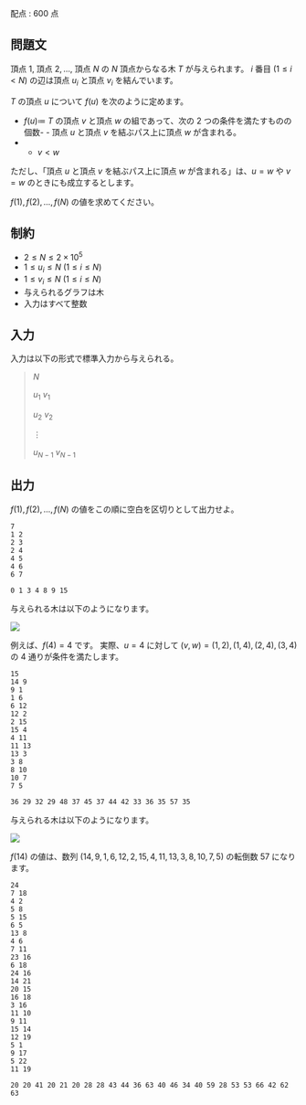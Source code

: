 配点 : $600$ 点

## 問題文

頂点 $1,$ 頂点 $2,\ldots,$ 頂点 $N$ の $N$ 頂点からなる木 $T$ が与えられます。
$i$ 番目 $(1\leq i\lt N)$ の辺は頂点 $u _ i$ と頂点 $v _ i$ を結んでいます。

$T$ の頂点 $u$ について $f(u)$ を次のように定めます。

- $f(u)\coloneqq$ $T$ の頂点 $v$ と頂点 $w$ の組であって、次の $2$ つの条件を満たすものの個数-   - 頂点 $u$ と頂点 $v$ を結ぶパス上に頂点 $w$ が含まれる。
-   - $v\lt w$

ただし、「頂点 $u$ と頂点 $v$ を結ぶパス上に頂点 $w$ が含まれる」は、$u=w$ や $v=w$ のときにも成立するとします。

$f(1),f(2),\ldots,f(N)$ の値を求めてください。

## 制約

- $2\leq N\leq2\times10 ^ 5$
- $1\leq u _ i\leq N\ (1\leq i\leq N)$
- $1\leq v _ i\leq N\ (1\leq i\leq N)$
- 与えられるグラフは木
- 入力はすべて整数

## 入力

入力は以下の形式で標準入力から与えられる。

> $N$
> 
> $u _ 1$ $v _ 1$
> 
> $u _ 2$ $v _ 2$
> 
> $\vdots$
> 
> $u _ {N-1}$ $v _ {N-1}$

## 出力

$f(1),f(2),\ldots,f(N)$ の値をこの順に空白を区切りとして出力せよ。

```input1
7
1 2
2 3
2 4
4 5
4 6
6 7
```

```output1
0 1 3 4 8 9 15
```

与えられる木は以下のようになります。

![](https://img.atcoder.jp/abc337/f02c6287abee93272dda64faf9499a81.png)

例えば、$f(4)=4$ です。
実際、$u=4$ に対して $(v,w)=(1,2),(1,4),(2,4),(3,4)$ の $4$ 通りが条件を満たします。

```input2
15
14 9
9 1
1 6
6 12
12 2
2 15
15 4
4 11
11 13
13 3
3 8
8 10
10 7
7 5
```

```output2
36 29 32 29 48 37 45 37 44 42 33 36 35 57 35
```

与えられる木は以下のようになります。

![](https://img.atcoder.jp/abc337/e59ed095480b6f8ec4ecfc212f14e635.png)

$f(14)$ の値は、数列 $(14,9,1,6,12,2,15,4,11,13,3,8,10,7,5)$ の転倒数 $57$ になります。

```input3
24
7 18
4 2
5 8
5 15
6 5
13 8
4 6
7 11
23 16
6 18
24 16
14 21
20 15
16 18
3 16
11 10
9 11
15 14
12 19
5 1
9 17
5 22
11 19
```

```output3
20 20 41 20 21 20 28 28 43 44 36 63 40 46 34 40 59 28 53 53 66 42 62 63
```